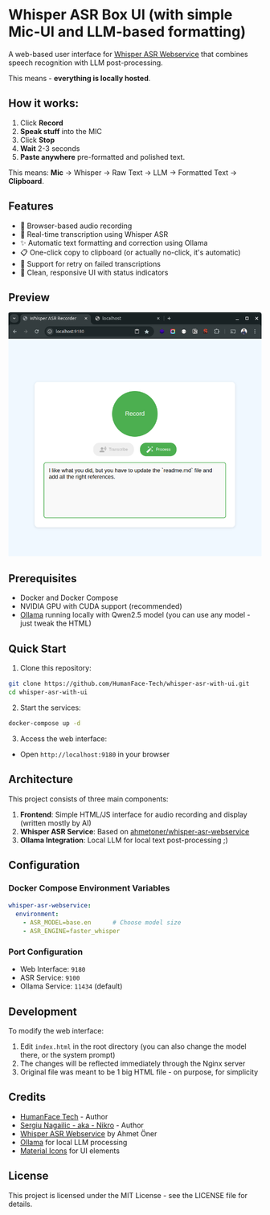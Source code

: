 # Whisper ASR Box UI (with simple Mic-UI and LLM-based formatting)

A web-based user interface for [Whisper ASR Webservice](https://github.com/ahmetoner/whisper-asr-webservice) that combines speech recognition with LLM post-processing.

This means - **everything is locally hosted**.

## How it works:

1. Click **Record**
2. **Speak stuff** into the MIC
3. Click **Stop**
4. **Wait** 2-3 seconds
5. **Paste anywhere** pre-formatted and polished text.

This means: **Mic** -> Whisper -> Raw Text -> LLM -> Formatted Text -> **Clipboard**.

## Features

- 🎤 Browser-based audio recording
- 🔄 Real-time transcription using Whisper ASR
- ✨ Automatic text formatting and correction using Ollama
- 📋 One-click copy to clipboard (or actually no-click, it's automatic)
- 🎯 Support for retry on failed transcriptions
- 💫 Clean, responsive UI with status indicators

## Preview

![Preview of Whisper ASR Box UI](preview.png)

## Prerequisites

- Docker and Docker Compose
- NVIDIA GPU with CUDA support (recommended)
- [Ollama](https://ollama.ai/) running locally with Qwen2.5 model (you can use any model - just tweak the HTML)

## Quick Start

1. Clone this repository:
```bash
git clone https://github.com/HumanFace-Tech/whisper-asr-with-ui.git
cd whisper-asr-with-ui
```

2. Start the services:
```bash
docker-compose up -d
```

3. Access the web interface:
- Open `http://localhost:9180` in your browser

## Architecture

This project consists of three main components:

1. **Frontend**: Simple HTML/JS interface for audio recording and display (written mostly by AI)
2. **Whisper ASR Service**: Based on [ahmetoner/whisper-asr-webservice](https://github.com/ahmetoner/whisper-asr-webservice)
3. **Ollama Integration**: Local LLM for local text post-processing ;)

## Configuration

### Docker Compose Environment Variables

```yaml
whisper-asr-webservice:
  environment:
    - ASR_MODEL=base.en      # Choose model size
    - ASR_ENGINE=faster_whisper
```

### Port Configuration

- Web Interface: `9180`
- ASR Service: `9100`
- Ollama Service: `11434` (default)

## Development

To modify the web interface:
1. Edit `index.html` in the root directory (you can also change the model there, or the system prompt)
2. The changes will be reflected immediately through the Nginx server
3. Original file was meant to be 1 big HTML file - on purpose, for simplicity

## Credits
- [HumanFace Tech](https://humanfacetech.com/) - Author
- [Sergiu Nagailic - aka - Nikro](https://nikro.me/) - Author
- [Whisper ASR Webservice](https://github.com/ahmetoner/whisper-asr-webservice) by Ahmet Öner
- [Ollama](https://ollama.ai/) for local LLM processing
- [Material Icons](https://fonts.google.com/icons) for UI elements

## License

This project is licensed under the MIT License - see the LICENSE file for details.